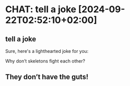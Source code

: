 # CHAT: tell a joke [2024-09-22T02:52:10+02:00]
tell a joke
--------
Sure, here's a lighthearted joke for you:

Why don’t skeletons fight each other?

They don’t have the guts!
--------

